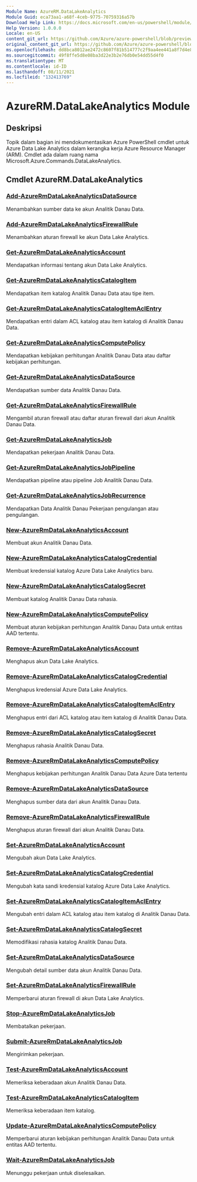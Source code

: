 ```yaml
---
Module Name: AzureRM.DataLakeAnalytics
Module Guid: eca73aa1-a68f-4ceb-9775-70759316a57b
Download Help Link: https://docs.microsoft.com/en-us/powershell/module/azurerm.datalakeanalytics
Help Version: 1.0.0.0
Locale: en-US
content_git_url: https://github.com/Azure/azure-powershell/blob/preview/src/ResourceManager/DataLakeAnalytics/Commands.DataLakeAnalytics/help/AzureRM.DataLakeAnalytics.md
original_content_git_url: https://github.com/Azure/azure-powershell/blob/preview/src/ResourceManager/DataLakeAnalytics/Commands.DataLakeAnalytics/help/AzureRM.DataLakeAnalytics.md
ms.openlocfilehash: dd8bca8012ae2472c8607f81b514777c2f9aa4ee441a8f7d4e82fce49c70fe22
ms.sourcegitcommit: 49f8ffe5d8e08ba3d22e3b2e76db0e54dd55d4f0
ms.translationtype: MT
ms.contentlocale: id-ID
ms.lasthandoff: 08/11/2021
ms.locfileid: "132413769"
---
```

# AzureRM.DataLakeAnalytics Module
## Deskripsi
Topik dalam bagian ini mendokumentasikan Azure PowerShell cmdlet untuk Azure Data Lake Analytics dalam kerangka kerja Azure Resource Manager (ARM). Cmdlet ada dalam ruang nama Microsoft.Azure.Commands.DataLakeAnalytics.

## Cmdlet AzureRM.DataLakeAnalytics
### [Add-AzureRmDataLakeAnalyticsDataSource](Add-AzureRmDataLakeAnalyticsDataSource.md)
Menambahkan sumber data ke akun Analitik Danau Data.

### [Add-AzureRmDataLakeAnalyticsFirewallRule](Add-AzureRmDataLakeAnalyticsFirewallRule.md)
Menambahkan aturan firewall ke akun Data Lake Analytics.

### [Get-AzureRmDataLakeAnalyticsAccount](Get-AzureRmDataLakeAnalyticsAccount.md)
Mendapatkan informasi tentang akun Data Lake Analytics.

### [Get-AzureRmDataLakeAnalyticsCatalogItem](Get-AzureRmDataLakeAnalyticsCatalogItem.md)
Mendapatkan item katalog Analitik Danau Data atau tipe item.

### [Get-AzureRmDataLakeAnalyticsCatalogItemAclEntry](Get-AzureRmDataLakeAnalyticsCatalogItemAclEntry.md)
Mendapatkan entri dalam ACL katalog atau item katalog di Analitik Danau Data.

### [Get-AzureRmDataLakeAnalyticsComputePolicy](Get-AzureRmDataLakeAnalyticsComputePolicy.md)
Mendapatkan kebijakan perhitungan Analitik Danau Data atau daftar kebijakan perhitungan.

### [Get-AzureRmDataLakeAnalyticsDataSource](Get-AzureRmDataLakeAnalyticsDataSource.md)
Mendapatkan sumber data Analitik Danau Data.

### [Get-AzureRmDataLakeAnalyticsFirewallRule](Get-AzureRmDataLakeAnalyticsFirewallRule.md)
Mengambil aturan firewall atau daftar aturan firewall dari akun Analitik Danau Data.

### [Get-AzureRmDataLakeAnalyticsJob](Get-AzureRmDataLakeAnalyticsJob.md)
Mendapatkan pekerjaan Analitik Danau Data.

### [Get-AzureRmDataLakeAnalyticsJobPipeline](Get-AzureRmDataLakeAnalyticsJobPipeline.md)
Mendapatkan pipeline atau pipeline Job Analitik Danau Data.

### [Get-AzureRmDataLakeAnalyticsJobRecurrence](Get-AzureRmDataLakeAnalyticsJobRecurrence.md)
Mendapatkan Data Analitik Danau Pekerjaan pengulangan atau pengulangan.

### [New-AzureRmDataLakeAnalyticsAccount](New-AzureRmDataLakeAnalyticsAccount.md)
Membuat akun Analitik Danau Data.

### [New-AzureRmDataLakeAnalyticsCatalogCredential](New-AzureRmDataLakeAnalyticsCatalogCredential.md)
Membuat kredensial katalog Azure Data Lake Analytics baru.

### [New-AzureRmDataLakeAnalyticsCatalogSecret](New-AzureRmDataLakeAnalyticsCatalogSecret.md)
Membuat katalog Analitik Danau Data rahasia.

### [New-AzureRmDataLakeAnalyticsComputePolicy](New-AzureRmDataLakeAnalyticsComputePolicy.md)
Membuat aturan kebijakan perhitungan Analitik Danau Data untuk entitas AAD tertentu.

### [Remove-AzureRmDataLakeAnalyticsAccount](Remove-AzureRmDataLakeAnalyticsAccount.md)
Menghapus akun Data Lake Analytics.

### [Remove-AzureRmDataLakeAnalyticsCatalogCredential](Remove-AzureRmDataLakeAnalyticsCatalogCredential.md)
Menghapus kredensial Azure Data Lake Analytics.

### [Remove-AzureRmDataLakeAnalyticsCatalogItemAclEntry](Remove-AzureRmDataLakeAnalyticsCatalogItemAclEntry.md)
Menghapus entri dari ACL katalog atau item katalog di Analitik Danau Data.

### [Remove-AzureRmDataLakeAnalyticsCatalogSecret](Remove-AzureRmDataLakeAnalyticsCatalogSecret.md)
Menghapus rahasia Analitik Danau Data.

### [Remove-AzureRmDataLakeAnalyticsComputePolicy](Remove-AzureRmDataLakeAnalyticsComputePolicy.md)
Menghapus kebijakan perhitungan Analitik Danau Data Azure Data tertentu

### [Remove-AzureRmDataLakeAnalyticsDataSource](Remove-AzureRmDataLakeAnalyticsDataSource.md)
Menghapus sumber data dari akun Analitik Danau Data.

### [Remove-AzureRmDataLakeAnalyticsFirewallRule](Remove-AzureRmDataLakeAnalyticsFirewallRule.md)
Menghapus aturan firewall dari akun Analitik Danau Data.

### [Set-AzureRmDataLakeAnalyticsAccount](Set-AzureRmDataLakeAnalyticsAccount.md)
Mengubah akun Data Lake Analytics.

### [Set-AzureRmDataLakeAnalyticsCatalogCredential](Set-AzureRmDataLakeAnalyticsCatalogCredential.md)
Mengubah kata sandi kredensial katalog Azure Data Lake Analytics.

### [Set-AzureRmDataLakeAnalyticsCatalogItemAclEntry](Set-AzureRmDataLakeAnalyticsCatalogItemAclEntry.md)
Mengubah entri dalam ACL katalog atau item katalog di Analitik Danau Data.

### [Set-AzureRmDataLakeAnalyticsCatalogSecret](Set-AzureRmDataLakeAnalyticsCatalogSecret.md)
Memodifikasi rahasia katalog Analitik Danau Data.

### [Set-AzureRmDataLakeAnalyticsDataSource](Set-AzureRmDataLakeAnalyticsDataSource.md)
Mengubah detail sumber data akun Analitik Danau Data.

### [Set-AzureRmDataLakeAnalyticsFirewallRule](Set-AzureRmDataLakeAnalyticsFirewallRule.md)
Memperbarui aturan firewall di akun Data Lake Analytics.

### [Stop-AzureRmDataLakeAnalyticsJob](Stop-AzureRmDataLakeAnalyticsJob.md)
Membatalkan pekerjaan.

### [Submit-AzureRmDataLakeAnalyticsJob](Submit-AzureRmDataLakeAnalyticsJob.md)
Mengirimkan pekerjaan.

### [Test-AzureRmDataLakeAnalyticsAccount](Test-AzureRmDataLakeAnalyticsAccount.md)
Memeriksa keberadaan akun Analitik Danau Data.

### [Test-AzureRmDataLakeAnalyticsCatalogItem](Test-AzureRmDataLakeAnalyticsCatalogItem.md)
Memeriksa keberadaan item katalog.

### [Update-AzureRmDataLakeAnalyticsComputePolicy](Update-AzureRmDataLakeAnalyticsComputePolicy.md)
Memperbarui aturan kebijakan perhitungan Analitik Danau Data untuk entitas AAD tertentu.

### [Wait-AzureRmDataLakeAnalyticsJob](Wait-AzureRmDataLakeAnalyticsJob.md)
Menunggu pekerjaan untuk diselesaikan.

